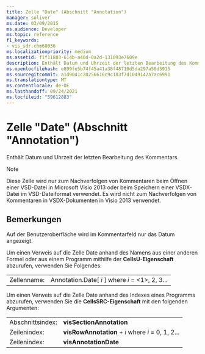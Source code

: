 ```yaml
---
title: Zelle "Date" (Abschnitt "Annotation")
manager: soliver
ms.date: 03/09/2015
ms.audience: Developer
ms.topic: reference
f1_keywords:
- vis_sdr.chm60036
ms.localizationpriority: medium
ms.assetid: f1f11803-614b-a40d-0a2d-131093e7609e
description: Enthält Datum und Uhrzeit der letzten Bearbeitung des Kommentars.
ms.openlocfilehash: e899fe5b74f45a41a38f48710d5da297a50d5915
ms.sourcegitcommit: a1d9041c20256616c9c183f7d1049142a7ac6991
ms.translationtype: MT
ms.contentlocale: de-DE
ms.lasthandoff: 09/24/2021
ms.locfileid: "59612883"
---
```

# <a name="date-cell-annotation-section"></a>Zelle "Date" (Abschnitt "Annotation")

Enthält Datum und Uhrzeit der letzten Bearbeitung des Kommentars. 
  
> [!NOTE]
> Diese Zelle wird nur zum Nachverfolgen von Kommentaren beim Öffnen einer VSD-Datei in Microsoft Visio 2013 oder beim Speichern einer VSDX-Datei im VSD-Dateiformat verwendet. Es wird nicht zum Nachverfolgen von Kommentaren in VSDX-Dokumenten in Visio 2013 verwendet. 
  
## <a name="remarks"></a>Bemerkungen

Auf der Benutzeroberfläche wird im Kommentarfeld nur das Datum angezeigt.
  
Um einen Verweis auf die Zelle Date anhand des Namens aus einer anderen Formel oder aus einem Programm mithilfe der **CellsU-Eigenschaft** abzurufen, verwenden Sie Folgendes: 
  
|||
|:-----|:-----|
| Zellenname:  <br/> | Annotation.Date[  *i*  ] where  *i*  = <1>, 2, 3...  <br/> |
   
Um einen Verweis auf die Zelle Date anhand des Indexes eines Programms abzurufen, verwenden Sie die **CellsSRC-Eigenschaft** mit den folgenden Argumenten: 
  
|||
|:-----|:-----|
| Abschnittsindex:  <br/> |**visSectionAnnotation** <br/> |
| Zeilenindex:  <br/> |**visRowAnnotation**  +   *i* where *i* = 0, 1, 2...  <br/> |
| Zeilenindex:  <br/> |**visAnnotationDate** <br/> |
   

